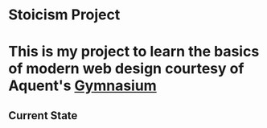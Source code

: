 <!doctype html>
<html lang="en">
<head>
<meta charset="UTF-8">
<title>Readme</title>
</head>
<body>
<h1>Stoicism Project<h1>
<p>This is my project to learn the basics of modern web design courtesy of Aquent's <a href="https://thegymnasium.com">Gymnasium</a></p>
<h2>Current State</h2>
</body>
</html>
